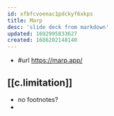 ```yaml
---
id: xfbfcvoenac1pdckyf6xkps
title: Marp
desc: 'slide deck from markdown'
updated: 1692995833627
created: 1686202148140
---
```


- #url https://marp.app/

## [[c.limitation]]

- no footnotes?
- 